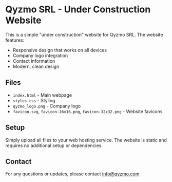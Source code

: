 # Qyzmo SRL - Under Construction Website

This is a simple "under construction" website for Qyzmo SRL. The website features:

- Responsive design that works on all devices
- Company logo integration
- Contact information
- Modern, clean design

## Files

- `index.html` - Main webpage
- `styles.css` - Styling
- `qyzmo_logo.png` - Company logo
- `favicon.svg`, `favicon-16x16.png`, `favicon-32x32.png` - Website favicons

## Setup

Simply upload all files to your web hosting service. The website is static and requires no additional setup or dependencies.

## Contact

For any questions or updates, please contact info@qyzmo.com 